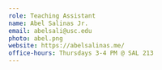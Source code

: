 ```yaml
---
role: Teaching Assistant
name: Abel Salinas Jr.
email: abelsali@usc.edu
photo: abel.png
website: https://abelsalinas.me/
office-hours: Thursdays 3-4 PM @ SAL 213
---
```

